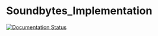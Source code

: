 # Soundbytes_Implementation

[![Documentation Status](https://readthedocs.org/projects/soundbytes/badge/?version=latest)](https://soundbytes.readthedocs.io/en/latest/?badge=latest)
